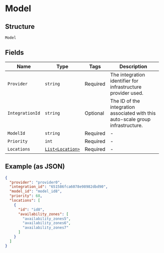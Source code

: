 
# Model

## Structure

`Model`

## Fields

| Name | Type | Tags | Description |
|  --- | --- | --- | --- |
| `Provider` | `string` | Required | The integration identifier for infrastructure provider used. |
| `IntegrationId` | `string` | Optional | The ID of the integration associated with this auto-scale group infrastructure. |
| `ModelId` | `string` | Required | - |
| `Priority` | `int` | Required | - |
| `Locations` | [`List<Location>`](../../doc/models/location.md) | Required | - |

## Example (as JSON)

```json
{
  "provider": "provider0",
  "integration_id": "651586fca6078e98982dbd90",
  "model_id": "model_id8",
  "priority": 68,
  "locations": [
    {
      "id": "id8",
      "availability_zones": [
        "availability_zones5",
        "availability_zones6",
        "availability_zones7"
      ]
    }
  ]
}
```

